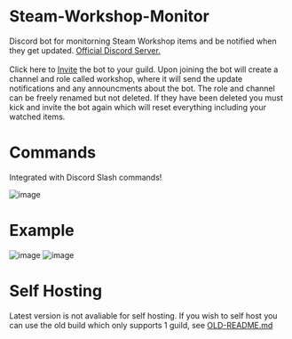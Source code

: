 # Steam-Workshop-Monitor
Discord bot for monitorning Steam Workshop items and be notified when they get updated. [Official Discord Server.](https://discord.gg/tSZmkdXnYv)<br>
<br>Click here to [Invite](https://discord.com/api/oauth2/authorize?client_id=752213037079068832&permissions=8&scope=applications.commands%20bot) the bot to your guild. Upon joining the bot will create a channel and role called workshop, where it will send the update notifications and any announcments about the bot. The role and channel can be freely renamed but not deleted. If they have been deleted you must kick and invite the bot again which will reset everything including your watched items. 
# Commands
Integrated with Discord Slash commands!

![image](https://user-images.githubusercontent.com/38784343/184500803-914e80fb-cb85-404c-99da-ce04cbbb4fa7.png)

# Example

![image](https://user-images.githubusercontent.com/38784343/184500866-1cb62599-5a17-4a5c-83ca-0e26f720acda.png)
![image](https://user-images.githubusercontent.com/38784343/184500884-5df21822-885e-4ab2-87e1-482a8718cacd.png)


# Self Hosting

Latest version is not avaliable for self hosting. If you wish to self host you can use the old build which only supports 1 guild, see [OLD-README.md](OLD-README.md)

